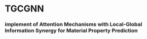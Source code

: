 # TGCGNN
### implement of Attention Mechanisms with Local-Global Information Synergy for Material Property Prediction
